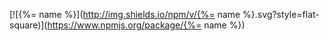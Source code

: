  [![{%= name %}](http://img.shields.io/npm/v/{%= name %}.svg?style=flat-square)](https://www.npmjs.org/package/{%= name %})